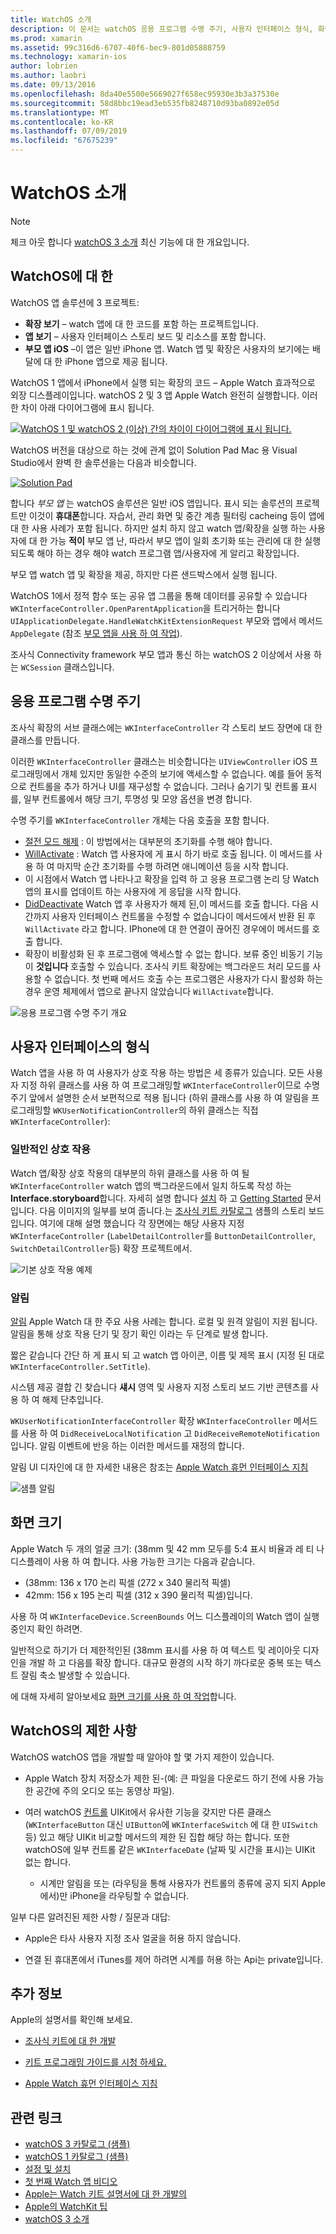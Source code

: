 ```yaml
---
title: WatchOS 소개
description: 이 문서는 watchOS 응용 프로그램 수명 주기, 사용자 인터페이스 형식, 화면 크기, 제한 사항 등을 설명 하는 개요를 제공 합니다.
ms.prod: xamarin
ms.assetid: 99c316d6-6707-40f6-bec9-801d05888759
ms.technology: xamarin-ios
author: lobrien
ms.author: laobri
ms.date: 09/13/2016
ms.openlocfilehash: 8da40e5500e5669027f658ec95930e3b3a37530e
ms.sourcegitcommit: 58d8bbc19ead3eb535fb8248710d93ba0892e05d
ms.translationtype: MT
ms.contentlocale: ko-KR
ms.lasthandoff: 07/09/2019
ms.locfileid: "67675239"
---
```

# <a name="introduction-to-watchos"></a>WatchOS 소개

> [!NOTE]
> 체크 아웃 합니다 [watchOS 3 소개](~/ios/watchos/platform/introduction-to-watchos3/index.md) 최신 기능에 대 한 개요입니다.

## <a name="about-watchos"></a>WatchOS에 대 한

WatchOS 앱 솔루션에 3 프로젝트:

- **확장 보기** – watch 앱에 대 한 코드를 포함 하는 프로젝트입니다.
- **앱 보기** – 사용자 인터페이스 스토리 보드 및 리소스를 포함 합니다.
- **부모 앱 iOS** –이 앱은 일반 iPhone 앱. Watch 앱 및 확장은 사용자의 보기에는 배달에 대 한 iPhone 앱으로 제공 됩니다.

WatchOS 1 앱에서 iPhone에서 실행 되는 확장의 코드 – Apple Watch 효과적으로 외장 디스플레이입니다. watchOS 2 및 3 앱 Apple Watch 완전히 실행합니다. 이러한 차이 아래 다이어그램에 표시 됩니다.

[![](intro-to-watchos-images/arch-sml.png "WatchOS 1 및 watchOS 2 (이상) 간의 차이이 다이어그램에 표시 됩니다.")](intro-to-watchos-images/arch.png#lightbox)

WatchOS 버전을 대상으로 하는 것에 관계 없이 Solution Pad Mac 용 Visual Studio에서 완벽 한 솔루션을는 다음과 비슷합니다.

[![](intro-to-watchos-images/projectstructure-sml.png "Solution Pad")](intro-to-watchos-images/projectstructure.png#lightbox)

합니다 *부모 앱* 는 watchOS 솔루션은 일반 iOS 앱입니다. 표시 되는 솔루션의 프로젝트만 이것이 **휴대폰**합니다. 자습서, 관리 화면 및 중간 계층 필터링 cacheing 등이 앱에 대 한 사용 사례가 포함 됩니다. 하지만 설치 하지 않고 watch 앱/확장을 실행 하는 사용자에 대 한 가능 **적이** 부모 앱 난, 따라서 부모 앱이 일회 초기화 또는 관리에 대 한 실행 되도록 해야 하는 경우 해야 watch 프로그램 앱/사용자에 게 알리고 확장입니다.

부모 앱 watch 앱 및 확장을 제공, 하지만 다른 샌드박스에서 실행 됩니다.

WatchOS 1에서 정적 함수 또는 공유 앱 그룹을 통해 데이터를 공유할 수 있습니다 `WKInterfaceController.OpenParentApplication`을 트리거하는 합니다 `UIApplicationDelegate.HandleWatchKitExtensionRequest` 부모와 앱에서 메서드 `AppDelegate` (참조 [부모 앱을 사용 하 여 작업](~/ios/watchos/app-fundamentals/parent-app.md)).

조사식 Connectivity framework 부모 앱과 통신 하는 watchOS 2 이상에서 사용 하는 `WCSession` 클래스입니다.

## <a name="application-lifecycle"></a>응용 프로그램 수명 주기

조사식 확장의 서브 클래스에는 `WKInterfaceController` 각 스토리 보드 장면에 대 한 클래스를 만듭니다.

이러한 `WKInterfaceController` 클래스는 비슷합니다는 `UIViewController` iOS 프로그래밍에서 개체 있지만 동일한 수준의 보기에 액세스할 수 없습니다.
예를 들어 동적으로 컨트롤을 추가 하거나 UI를 재구성할 수 없습니다.
그러나 숨기기 및 컨트롤 표시를, 일부 컨트롤에서 해당 크기, 투명성 및 모양 옵션을 변경 합니다.

수명 주기를 `WKInterfaceController` 개체는 다음 호출을 포함 합니다.

- [절전 모드 해제](xref:WatchKit.WKInterfaceController.Awake*) : 이 방법에서는 대부분의 초기화를 수행 해야 합니다.
- [WillActivate](xref:WatchKit.WKInterfaceController.WillActivate) : Watch 앱 사용자에 게 표시 하기 바로 호출 됩니다. 이 메서드를 사용 하 여 마지막 순간 초기화를 수행 하려면 애니메이션 등을 시작 합니다.
- 이 시점에서 Watch 앱 나타나고 확장을 입력 하 고 응용 프로그램 논리 당 Watch 앱의 표시를 업데이트 하는 사용자에 게 응답을 시작 합니다.
- [DidDeactivate](xref:WatchKit.WKInterfaceController.DidDeactivate) Watch 앱 후 사용자가 해제 된,이 메서드를 호출 합니다. 다음 시간까지 사용자 인터페이스 컨트롤을 수정할 수 없습니다이 메서드에서 반환 된 후 `WillActivate` 라고 합니다. IPhone에 대 한 연결이 끊어진 경우에이 메서드를 호출 합니다.
- 확장이 비활성화 된 후 프로그램에 액세스할 수 없는 합니다. 보류 중인 비동기 기능이 **것입니다** 호출할 수 있습니다. 조사식 키트 확장에는 백그라운드 처리 모드를 사용할 수 없습니다. 첫 번째 메서드 호출 수는 프로그램은 사용자가 다시 활성화 하는 경우 운영 체제에서 앱으로 끝나지 않았습니다 `WillActivate`합니다.

![](intro-to-watchos-images/wkinterfacecontrollerlifecycle.png "응용 프로그램 수명 주기 개요")

## <a name="types-of-user-interface"></a>사용자 인터페이스의 형식

Watch 앱을 사용 하 여 사용자가 상호 작용 하는 방법은 세 종류가 있습니다.
모든 사용자 지정 하위 클래스를 사용 하 여 프로그래밍할 `WKInterfaceController`이므로 수명 주기 앞에서 설명한 순서 보편적으로 적용 됩니다 (하위 클래스를 사용 하 여 알림을 프로그래밍할 `WKUserNotificationController`의 하위 클래스는 직접 `WKInterfaceController`):

### <a name="normal-interaction"></a>일반적인 상호 작용

Watch 앱/확장 상호 작용의 대부분의 하위 클래스를 사용 하 여 될 `WKInterfaceController` watch 앱의 백그라운드에서 일치 하도록 작성 하는 **Interface.storyboard**합니다. 자세히 설명 합니다 [설치](~/ios/watchos/get-started/installation.md) 하 고 [Getting Started](~/ios/watchos/get-started/index.md) 문서입니다.
다음 이미지의 일부를 보여 줍니다.는 [조사식 키트 카탈로그](https://developer.xamarin.com/samples/monotouch/watchOS/WatchKitCatalog/) 샘플의 스토리 보드입니다. 여기에 대해 설명 했습니다 각 장면에는 해당 사용자 지정 `WKInterfaceController` (`LabelDetailController`를 `ButtonDetailController`, `SwitchDetailController`등) 확장 프로젝트에서.

![](intro-to-watchos-images/scenes.png "기본 상호 작용 예제")

### <a name="notifications"></a>알림

[알림](~/ios/watchos/platform/notifications.md) Apple Watch 대 한 주요 사용 사례는 합니다. 로컬 및 원격 알림이 지원 됩니다. 알림을 통해 상호 작용 단기 및 장기 확인 이라는 두 단계로 발생 합니다.

짧은 같습니다 간단 하 게 표시 되 고 watch 앱 아이콘, 이름 및 제목 표시 (지정 된 대로 `WKInterfaceController.SetTitle`).

시스템 제공 결합 긴 찾습니다 **섀시** 영역 및 사용자 지정 스토리 보드 기반 콘텐츠를 사용 하 여 해제 단추입니다.

`WKUserNotificationInterfaceController` 확장 `WKInterfaceController` 메서드를 사용 하 여 `DidReceiveLocalNotification` 고 `DidReceiveRemoteNotification`입니다.
알림 이벤트에 반응 하는 이러한 메서드를 재정의 합니다.

알림 UI 디자인에 대 한 자세한 내용은 참조는 [Apple Watch 휴먼 인터페이스 지침](https://developer.apple.com/library/prerelease/ios/documentation/UserExperience/Conceptual/WatchHumanInterfaceGuidelines/Notifications.html#//apple_ref/doc/uid/TP40014992-CH20-SW1)

![](intro-to-watchos-images/notifications.png "샘플 알림")

## <a name="screen-sizes"></a>화면 크기

Apple Watch 두 개의 얼굴 크기: (38mm 및 42 mm 모두를 5:4 표시 비율과 레 티 나 디스플레이 사용 하 여 합니다. 사용 가능한 크기는 다음과 같습니다.

- (38mm: 136 x 170 논리 픽셀 (272 x 340 물리적 픽셀)
- 42mm: 156 x 195 논리 픽셀 (312 x 390 물리적 픽셀)입니다.

사용 하 여 `WKInterfaceDevice.ScreenBounds` 어느 디스플레이의 Watch 앱이 실행 중인지 확인 하려면.

일반적으로 하기가 더 제한적인된 (38mm 표시를 사용 하 여 텍스트 및 레이아웃 디자인을 개발 하 고 다음를 확장 합니다.
대규모 환경의 시작 하기 까다로운 중복 또는 텍스트 잘림 축소 발생할 수 있습니다.

에 대해 자세히 알아보세요 [화면 크기를 사용 하 여 작업](~/ios/watchos/app-fundamentals/screen-sizes.md)합니다.


## <a name="limitations-of-watchos"></a>WatchOS의 제한 사항

WatchOS watchOS 앱을 개발할 때 알아야 할 몇 가지 제한이 있습니다.

- Apple Watch 장치 저장소가 제한 된-(예: 큰 파일을 다운로드 하기 전에 사용 가능한 공간에 주의 오디오 또는 동영상 파일).

- 여러 watchOS [컨트롤](~/ios/watchos/user-interface/index.md) UIKit에서 유사한 기능을 갖지만 다른 클래스 (`WKInterfaceButton` 대신 `UIButton`에 `WKInterfaceSwitch` 에 대 한 `UISwitch`등) 있고 해당 UIKit 비교할 메서드의 제한 된 집합 해당 하는 합니다. 또한 watchOS에 일부 컨트롤 같은 `WKInterfaceDate` (날짜 및 시간을 표시)는 UIKit 없는 합니다.

  - 시계만 알림을 또는 (라우팅을 통해 사용자가 컨트롤의 종류에 공지 되지 Apple에서)만 iPhone을 라우팅할 수 없습니다.

일부 다른 알려진된 제한 사항 / 질문과 대답:

- Apple은 타사 사용자 지정 조사 얼굴을 허용 하지 않습니다.

- 연결 된 휴대폰에서 iTunes를 제어 하려면 시계를 허용 하는 Api는 private입니다.


## <a name="further-reading"></a>추가 정보

Apple의 설명서를 확인해 보세요.

* [조사식 키트에 대 한 개발](https://developer.apple.com/library/prerelease/ios/documentation/General/Conceptual/WatchKitProgrammingGuide/index.html#//apple_ref/doc/uid/TP40014969-CH8-SW1)

* [키트 프로그래밍 가이드를 시청 하세요.](https://developer.apple.com/library/prerelease/ios/documentation/General/Conceptual/WatchKitProgrammingGuide/DesigningaWatchKitApp.html)

* [Apple Watch 휴먼 인터페이스 지침](https://developer.apple.com/library/prerelease/ios/documentation/UserExperience/Conceptual/WatchHumanInterfaceGuidelines/index.html#//apple_ref/doc/uid/TP40014992-CH3-SW1)


## <a name="related-links"></a>관련 링크

- [watchOS 3 카탈로그 (샘플)](https://developer.xamarin.com/samples/monotouch/watchOS/WatchKitCatalog/)
- [watchOS 1 카탈로그 (샘플)](https://developer.xamarin.com/samples/monotouch/watchOS/WatchKitCatalog/)
- [설정 및 설치](~/ios/watchos/get-started/installation.md)
- [첫 번째 Watch 앱 비디오](https://blog.xamarin.com/your-first-watch-kit-app/)
- [Apple는 Watch 키트 설명서에 대 한 개발의](https://developer.apple.com/library/prerelease/ios/documentation/General/Conceptual/WatchKitProgrammingGuide/index.html)
- [Apple의 WatchKit 팁](https://developer.apple.com/watchkit/tips/)
- [watchOS 3 소개](~/ios/watchos/platform/introduction-to-watchos3/index.md)
